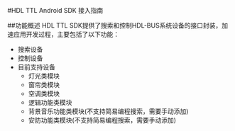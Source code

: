 
#HDL TTL Android SDK 接入指南

##功能概述
HDL TTL SDK提供了搜索和控制HDL-BUS系统设备的接口封装，加速应用开发过程，主要包括了以下功能：

- 搜索设备
- 控制设备
- 目前支持设备
    - 灯光类模块
    - 窗帘类模块
    - 空调类模块
    - 逻辑功能类模块
    - 背景音乐功能类模块(不支持简易编程搜索，需要手动添加)
    - 安防功能类模块(不支持简易编程搜索，需要手动添加)
